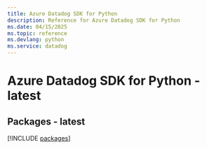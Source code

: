 ```yaml
---
title: Azure Datadog SDK for Python
description: Reference for Azure Datadog SDK for Python
ms.date: 04/15/2025
ms.topic: reference
ms.devlang: python
ms.service: datadog
---
```

# Azure Datadog SDK for Python - latest
## Packages - latest
[!INCLUDE [packages](datadog-index.md)]
